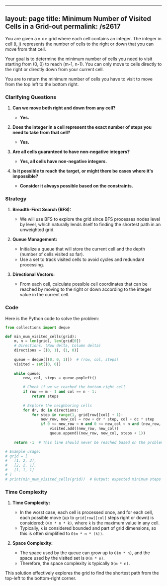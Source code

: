 
---
layout: page
title:  Minimum Number of Visited Cells in a Grid-out
permalink: /s2617
---

You are given a `m` x `n` grid where each cell contains an integer. The integer in cell (i, j) represents the number of cells to the right or down that you can move from that cell.

Your goal is to determine the minimum number of cells you need to visit starting from (0, 0) to reach (m-1, n-1). You can only move to cells directly to the right or directly down from your current cell.

You are to return the minimum number of cells you have to visit to move from the top left to the bottom right.

### Clarifying Questions

1. **Can we move both right and down from any cell?**
   - **Yes.**
  
2. **Does the integer in a cell represent the exact number of steps you need to take from that cell?**
   - **Yes.**

3. **Are all cells guaranteed to have non-negative integers?**
   - **Yes, all cells have non-negative integers.**

4. **Is it possible to reach the target, or might there be cases where it's impossible?**
   - **Consider it always possible based on the constraints.**

### Strategy

1. **Breadth-First Search (BFS):**
   - We will use BFS to explore the grid since BFS processes nodes level by level, which naturally lends itself to finding the shortest path in an unweighted grid.
   
2. **Queue Management:**
   - Initialize a queue that will store the current cell and the depth (number of cells visited so far).
   - Use a set to track visited cells to avoid cycles and redundant processing.
   
3. **Directional Vectors:**
   - From each cell, calculate possible cell coordinates that can be reached by moving to the right or down according to the integer value in the current cell.
  
### Code

Here is the Python code to solve the problem:

```python
from collections import deque

def min_num_visited_cells(grid):
    m, n = len(grid), len(grid[0])
    # Directions: (Row delta, Column delta)
    directions = [(0, 1), (1, 0)]
    
    queue = deque([(0, 0, 1)])  # (row, col, steps)
    visited = set((0, 0))
    
    while queue:
        row, col, steps = queue.popleft()

        # Check if we've reached the bottom-right cell
        if row == m - 1 and col == n - 1:
            return steps
        
        # Explore the neighboring cells
        for dr, dc in directions:
            for step in range(1, grid[row][col] + 1):
                new_row, new_col = row + dr * step, col + dc * step
                if 0 <= new_row < m and 0 <= new_col < n and (new_row, new_col) not in visited:
                    visited.add((new_row, new_col))
                    queue.append((new_row, new_col, steps + 1))
    
    return -1  # This line should never be reached based on the problem constraints

# Example usage:
# grid = [
#   [1, 2, 3],
#   [2, 2, 1],
#   [1, 1, 1]
# ]
# print(min_num_visited_cells(grid))  # Output: expected minimum steps
```

### Time Complexity

1. **Time Complexity:** 
   - In the worst case, each cell is processed once, and for each cell, each possible move (up to `grid[row][col]` steps right or down) is considered: `O(m * n * k)`, where `k` is the maximum value in any cell. 
   - Typically, `k` is considered bounded and part of grid dimensions, so this is often simplified to `O(m * n * (k))`.
   
2. **Space Complexity:**
   - The space used by the queue can grow up to `O(m * n)`, and the space used by the visited set is `O(m * n)`.
   - Therefore, the space complexity is typically `O(m * n)`.

This solution effectively explores the grid to find the shortest path from the top-left to the bottom-right corner.